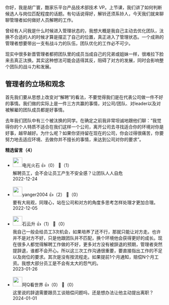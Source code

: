 你好，我是胡广寰，酷家乐平台产品技术部技术 VP。上节课，我们讲了如何判断候选人与岗位匹配程度的话题。有句话说得好，解铃还须系铃人，今天我们就来聊聊管理者如何做好人员解聘的工作。

曾经有人问我是什么时候进入管理状态的，我想大概是我自己主动去优化团队，汰换不合适的人的时候才算是摆正了自己的位置，真正进入了管理状态。一个成熟的管理者想要带出一支有战斗力的队伍，团队优化的工作必不可少。

现实中很多新晋管理者都把团队里的成员当成自己的兄弟或姐妹一样，很难拉下脸来去真正汰换。其实这种想法可能会适得其反，阻碍了对方的发展，同时会影响整个团队的战斗力和发展。

## 管理者的立场和观念

首先我们要从思想上改变对“解聘”的看法，不要觉得我们是在代表公司做一件不好的事情。我们做的实际上是一件三方共赢的事情，对公司/团队、对leader以及对被解雇的团队成员都是好事情。

去年我们团队中有三个被汰换的同学。在确定之前我非常坦诚地跟他们聊：“我觉得你的个人特质不适合在我们这样一个公司，离开公司去寻找适合你的环境对你是好事，越早越好。为什么呢？如果你坚持留在现在的公司，你会过得很痛苦，你要努力地去适应环境、去做你并不擅长的事情，来达到公司对你的要求”。
<div><strong>精选留言（4）</strong></div><ul>
<li><img src="https://static001.geekbang.org/account/avatar/00/0f/75/a8/dfe4cade.jpg" width="30px"><span>电光火石</span> 👍（0） 💬（1）<div>解聘员工，会不会让员工产生不安全感？让团队人人自危</div>2022-12-24</li><br/><li><img src="http://thirdwx.qlogo.cn/mmopen/vi_32/DYAIOgq83erms9qcIFYZ4npgLYPu1QgxQyaXcj64ZBicNVeBRWcYUpCZ9p0BGsrEcX8heibMLCV4Gde4P9pf7PjA/132" width="30px"><span>yanger2004</span> 👍（2） 💬（0）<div>要有大局观，同理心，站在公司和对方的角度多思考怎样处理才更加合理。</div>2022-12-05</li><br/><li><img src="https://static001.geekbang.org/account/avatar/00/0f/a0/c3/c5db35df.jpg" width="30px"><span>石云升</span> 👍（1） 💬（0）<div>我自己一般会给员工3次机会，如果培养了还不行，那就只能让对方走。也许并不是对方不好，只是他跟团队并不匹配，换个环境他会获得更好的成长。现在很多人都觉得解聘工作做的不好，更多对方没有被辞退的预期，管理者突然提辞退，谁都不会开心。所以这三次工作沟通很重要，要直接指出工作的不足以及岗位的要求。其次是没有按流程走。如果提前1个月通知，赔偿N个月工资。我想大部分员工是不会有太大的怨气的。</div>2023-01-26</li><br/><li><img src="https://static001.geekbang.org/account/avatar/00/1e/c2/03/4811e937.jpg" width="30px"><span>阿Q看世界</span> 👍（0） 💬（0）<div>这里说的辞退需要跟员工谈赔偿问题吗，还是想办法让他主动提出离职？</div>2024-01-01</li><br/>
</ul>